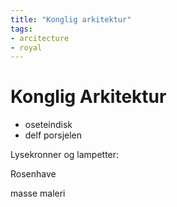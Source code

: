```yaml
---
title: "Konglig arkitektur"
tags:
- arcitecture
- royal
---
```

# Konglig Arkitektur

- oseteindisk
- delf porsjelen

Lysekronner og lampetter:

Rosenhave

masse maleri
